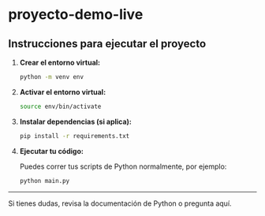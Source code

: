 # proyecto-demo-live
  
## Instrucciones para ejecutar el proyecto

1. **Crear el entorno virtual:**
   
	```bash
	python -m venv env
	```

2. **Activar el entorno virtual:**
   
	```bash
	source env/bin/activate
	```

3. **Instalar dependencias (si aplica):**
   
	```bash
	pip install -r requirements.txt
	```

4. **Ejecutar tu código:**
   
	Puedes correr tus scripts de Python normalmente, por ejemplo:
	```bash
	python main.py
	```

---
Si tienes dudas, revisa la documentación de Python o pregunta aquí.

